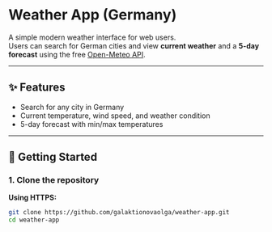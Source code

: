 # Weather App (Germany)

A simple modern weather interface for web users.  
Users can search for German cities and view **current weather** and a **5-day forecast** using the free [Open-Meteo API](https://open-meteo.com/).

---

## ✨ Features
- Search for any city in Germany
- Current temperature, wind speed, and weather condition
- 5-day forecast with min/max temperatures

---

## 🚀 Getting Started

### 1. Clone the repository

**Using HTTPS:**
```bash
git clone https://github.com/galaktionovaolga/weather-app.git
cd weather-app



